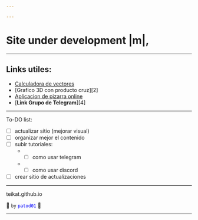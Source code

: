```yaml
---

---
```


# Site under development |m|,

---

## Links utiles:

- [Calculadora de vectores][1]
- [Grafico 3D con producto cruz][2]
- [Aplicacion de pizarra online][3]
- [**Link Grupo de Telegram**][4]

---

To-DO list:

- [ ] actualizar sitio (mejorar visual)
- [ ] organizar mejor el contenido
- [ ] subir tutoriales:
    - - [ ] como usar telegram
    - - [ ] como usar discord
- [ ] crear sitio de actualizaciones

---

teikat.github.io

:ghost: `by` <span style="color: blue;">`patod01`</span> :ghost:

---

[1]:
[2]:
[3]:
[4]:
